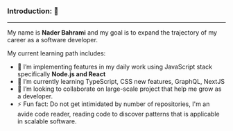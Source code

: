 ### Introduction: 👋
-----

My name is **Nader Bahrami** and my goal is to expand the trajectory of my career as a software developer. 

My current learning path includes:

- 🔭 I’m implementing features in my daily work using JavaScript stack specifically **Node.js and React**
- 🌱 I’m currently learning TypeScript, CSS new features, GraphQL, NextJS
- 👯 I’m looking to collaborate on large-scale project that help me grow as a developer.
- ⚡ Fun fact: Do not get intimidated by number of repositories, I'm an avide code reader, reading code to discover patterns that is applicable in scalable software.
<!--  
- 🤔 I’m looking for help with ...
- 💬 Ask me about ...
- 📫 How to reach me: ...
- 😄 Pronouns: ...
- ⚡ Fun fact: ...
-->
